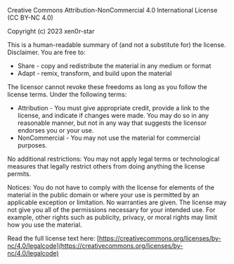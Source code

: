 Creative Commons Attribution-NonCommercial 4.0 International License (CC BY-NC 4.0)

Copyright (c) 2023 xen0r-star

This is a human-readable summary of (and not a substitute for) the license. Disclaimer.
You are free to:
- Share - copy and redistribute the material in any medium or format
- Adapt - remix, transform, and build upon the material

The licensor cannot revoke these freedoms as long as you follow the license terms.
Under the following terms:
- Attribution - You must give appropriate credit, provide a link to the license, and indicate if changes were made. You may do so in any reasonable manner, but not in any way that suggests the licensor endorses you or your use.
- NonCommercial - You may not use the material for commercial purposes.

No additional restrictions:
You may not apply legal terms or technological measures that legally restrict others from doing anything the license permits.

Notices:
You do not have to comply with the license for elements of the material in the public domain or where your use is permitted by an applicable exception or limitation.
No warranties are given. The license may not give you all of the permissions necessary for your intended use. For example, other rights such as publicity, privacy, or moral rights may limit how you use the material.

Read the full license text here: [https://creativecommons.org/licenses/by-nc/4.0/legalcode](https://creativecommons.org/licenses/by-nc/4.0/legalcode)


